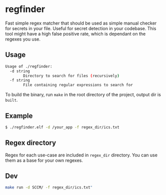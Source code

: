 # regfinder

Fast simple regex matcher that should be used as simple manual checker for secrets in your file.
Useful for secret detection in your codebase. 
This tool might have a high false positive rate, which is dependant on the regexes you use. 

## Usage

```bash
Usage of ./regfinder:
  -d string
    	Directory to search for files (recursively)
  -f string
    	File containing regular expressions to search for
```

To build the binary, run `make` in the root directory of the project, output dir is `built`.

## Example

```bash
$ ./regfinder.elf -d /your_app -f regex_dir/ics.txt

```

## Regex directory

Regex for each use-case are included in `regex_dir` directory. You can use them as a base for your own regexes.

## Dev

```bash
make run -d SCCM/ -f regex_dir/ics.txt"
```